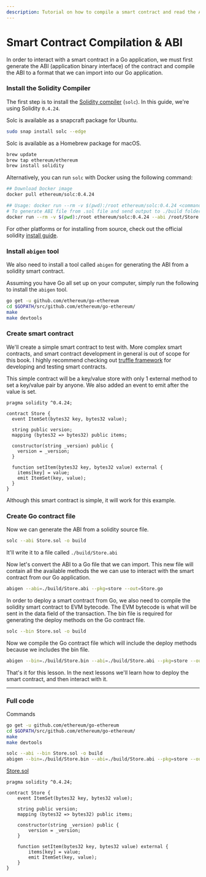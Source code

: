 ```yaml
---
description: Tutorial on how to compile a smart contract and read the ABI with Go.
---
```


# Smart Contract Compilation & ABI

In order to interact with a smart contract in a Go application, we must first generate the ABI (application binary interface) of the contract and compile the ABI to a format that we can import into our Go application.

### Install the Solidity Compiler

The first step is to install the [Solidity compiler](https://solidity.readthedocs.io/en/latest/installing-solidity.html) (`solc`). In this guide, we're using Solidity `0.4.24`.

Solc is available as a snapcraft package for Ubuntu.

```bash
sudo snap install solc --edge
```

Solc is available as a Homebrew package for macOS.

```bash
brew update
brew tap ethereum/ethereum
brew install solidity
```

Alternatively, you can run `solc` with Docker using the following command:

```bash
## Download Docker image
docker pull ethereum/solc:0.4.24

## Usage: docker run --rm -v $(pwd):/root ethereum/solc:0.4.24 <command_here>
# To generate ABI file from .sol file and send output to ./build folder
docker run --rm -v $(pwd):/root ethereum/solc:0.4.24 --abi /root/Store.solc -o /root/build
```

For other platforms or for installing from source, check out the official solidity [install guide](https://solidity.readthedocs.io/en/latest/installing-solidity.html#building-from-source).

### Install `abigen` tool

We also need to install a tool called `abigen` for generating the ABI from a solidity smart contract.

Assuming you have Go all set up on your computer, simply run the following to install the `abigen` tool.

```bash
go get -u github.com/ethereum/go-ethereum
cd $GOPATH/src/github.com/ethereum/go-ethereum/
make
make devtools
```
### Create smart contract

We'll create a simple smart contract to test with. More complex smart contracts, and smart contract development in general is out of scope for this book. I highly recommend checking out [truffle framework](http://truffleframework.com/) for developing and testing smart contracts.

This simple contract will be a key/value store with only 1 external method to set a key/value pair by anyone. We also added an event to emit after the value is set.

```solidity
pragma solidity ^0.4.24;

contract Store {
  event ItemSet(bytes32 key, bytes32 value);

  string public version;
  mapping (bytes32 => bytes32) public items;

  constructor(string _version) public {
    version = _version;
  }

  function setItem(bytes32 key, bytes32 value) external {
    items[key] = value;
    emit ItemSet(key, value);
  }
}
```

Although this smart contract is simple, it will work for this example.

### Create Go contract file

Now we can generate the ABI from a solidity source file.

```bash
solc --abi Store.sol -o build
```

It'll write it to a file called `./build/Store.abi`

Now let's convert the ABI to a Go file that we can import. This new file will contain all the available methods the we can use to interact with the smart contract from our Go application.

```bash
abigen --abi=./build/Store.abi --pkg=store --out=Store.go
```

In order to deploy a smart contract from Go, we also need to compile the solidity smart contract to EVM bytecode. The EVM bytecode is what will be sent in the data field of the transaction. The bin file is required for generating the deploy methods on the Go contract file.

```bash
solc --bin Store.sol -o build
```

Now we compile the Go contract file which will include the deploy methods because we includes the bin file.

```bash
abigen --bin=./build/Store.bin --abi=./build/Store.abi --pkg=store --out=Store.go
```

That's it for this lesson. In the next lessons we'll learn how to deploy the smart contract, and then interact with it.

---

### Full code

Commands

```bash
go get -u github.com/ethereum/go-ethereum
cd $GOPATH/src/github.com/ethereum/go-ethereum/
make
make devtools

solc --abi --bin Store.sol -o build
abigen --bin=./build/Store.bin --abi=./build/Store.abi --pkg=store --out=Store.go
```

[Store.sol](https://github.com/miguelmota/ethereum-development-with-go-book/blob/master/code/contracts/Store.sol)

```solidity
pragma solidity ^0.4.24;

contract Store {
    event ItemSet(bytes32 key, bytes32 value);

    string public version;
    mapping (bytes32 => bytes32) public items;

    constructor(string _version) public {
        version = _version;
    }

    function setItem(bytes32 key, bytes32 value) external {
        items[key] = value;
        emit ItemSet(key, value);
    }
}
```

